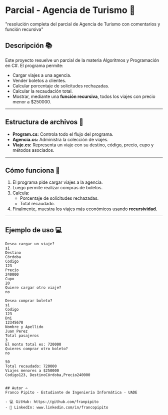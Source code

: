 ﻿# Parcial - Agencia de Turismo 🛫

"resolución completa del parcial de Agencia de Turismo con comentarios y función recursiva"

## Descripción 📚
Este proyecto resuelve un parcial de la materia Algoritmos y Programación en C#. 
El programa permite:
- Cargar viajes a una agencia.
- Vender boletos a clientes.
- Calcular porcentaje de solicitudes rechazadas.
- Calcular la recaudación total.
- Mostrar, mediante una **función recursiva**, todos los viajes con precio menor a $250000.

---

## Estructura de archivos 📂
- **Program.cs:** Controla todo el flujo del programa.
- **Agencia.cs:** Administra la colección de viajes.
- **Viaje.cs:** Representa un viaje con su destino, código, precio, cupo y métodos asociados.

---

## Cómo funciona 🚀
1. El programa pide cargar viajes a la agencia.
2. Luego permite realizar compras de boletos.
3. Calcula:
   - Porcentaje de solicitudes rechazadas.
   - Total recaudado.
4. Finalmente, muestra los viajes más económicos usando **recursividad.**

---

## Ejemplo de uso 💻
```text
Desea cargar un viaje?
si
Destino
Córdoba
Codigo
123
Precio
240000
Cupo
20
Quiere cargar otro viaje?
no

Desea comprar boleto?
si
Codigo
123
Dni
12345678
Nombre y Apellido
Juan Perez
Total pasajeros
3
El monto total es: 720000
Quieres comprar otro boleto?
no

50
Total recaudado: 720000
Viajes menores a $250000
Codigo123, DestinoCórdoba,Precio240000


## Autor ✍️
Franco Pipito - Estudiante de Ingeniería Informática - UADE

- 💻 GitHub: https://github.com/franpipito  
- 💼 LinkedIn: www.linkedin.com/in/francopipito 
